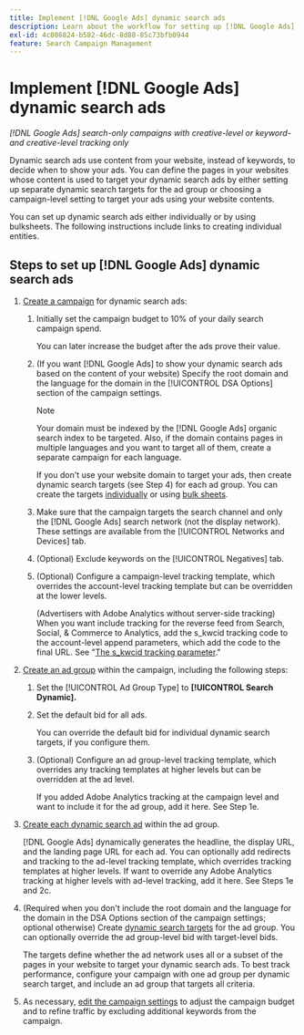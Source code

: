 ```yaml
---
title: Implement [!DNL Google Ads] dynamic search ads
description: Learn about the workflow for setting up [!DNL Google Ads] dynamic search ads.
exl-id: 4c806824-b582-46dc-8d88-85c73bfb0944
feature: Search Campaign Management
---
```

# Implement [!DNL Google Ads] dynamic search ads

*[!DNL Google Ads] search-only campaigns with creative-level or keyword- and creative-level tracking only*

Dynamic search ads use content from your website, instead of keywords, to decide when to show your ads. You can define the pages in your websites whose content is used to target your dynamic search ads by either setting up separate dynamic search targets for the ad group or choosing a campaign-level setting to target your ads using your website contents.

You can set up dynamic search ads either individually or by using bulksheets. The following instructions include links to creating individual entities. 

## Steps to set up [!DNL Google Ads] dynamic search ads

1. [Create a campaign](/help/search-social-commerce/campaign-management/campaigns/campaign-manage.md) for dynamic search ads:

   1. Initially set the campaign budget to 10% of your daily search campaign spend.
   
      You can later increase the budget after the ads prove their value.

   1. (If you want [!DNL Google Ads] to show your dynamic search ads based on the content of your website) Specify the root domain and the language for the domain in the [!UICONTROL DSA Options] section of the campaign settings.

      >[!NOTE]
      >
      >Your domain must be indexed by the [!DNL Google Ads] organic search index to be targeted. Also, if the domain contains pages in multiple languages and you want to target all of them, create a separate campaign for each language.
   
      If you don't use your website domain to target your ads, then create dynamic search targets (see Step 4) for each ad group. You can create the targets [individually](/help/search-social-commerce/campaign-management/campaigns/dynamic-search-target-manage.md) or using [bulk sheets](/help/search-social-commerce/campaign-management/bulksheets/bulksheet-about.md).

   1. Make sure that the campaign targets the search channel and only the [!DNL Google Ads] search network (not the display network). These settings are available from the [!UICONTROL Networks and Devices] tab.
   
   1. (Optional) Exclude keywords on the [!UICONTROL Negatives] tab.
   
   1. (Optional) Configure a campaign-level tracking template, which overrides the account-level tracking template but can be overridden at the lower levels.
   
      (Advertisers with Adobe Analytics without server-side tracking) When you want include tracking for the reverse feed from Search, Social, & Commerce to Analytics, add the s_kwcid tracking code to the account-level append parameters, which add the code to the final URL. See "[The s_kwcid tracking parameter](/help/search-social-commerce/tracking/skwcid-tracking-parameter.md)."

1. [Create an ad group](/help/search-social-commerce/campaign-management/campaigns/ad-group-manage.md) within the campaign, including the following steps:

   1. Set the [!UICONTROL Ad Group Type] to **[!UICONTROL Search Dynamic].**
   
   1. Set the default bid for all ads.
   
      You can override the default bid for individual dynamic search targets, if you configure them.

   1. (Optional) Configure an ad group-level tracking template, which overrides any tracking templates at higher levels but can be overridden at the ad level.
   
      If you added Adobe Analytics tracking at the campaign level and want to include it for the ad group, add it here. See Step 1e.

1. [Create each dynamic search ad](/help/search-social-commerce/campaign-management/campaigns/ad-manage.md) within the ad group.

   [!DNL Google Ads] dynamically generates the headline, the display URL, and the landing page URL for each ad. You can optionally add redirects and tracking to the ad-level tracking template, which overrides tracking templates at higher levels.
   If want to override any Adobe Analytics tracking at higher levels with ad-level tracking, add it here. See Steps 1e and 2c.

1. (Required when you don't include the root domain and the language for the domain in the DSA Options section of the campaign settings; optional otherwise) Create [dynamic search targets](/help/search-social-commerce/campaign-management/campaigns/dynamic-search-target-manage.md) for the ad group. You can optionally override the ad group-level bid with target-level bids.

   The targets define whether the ad network uses all or a subset of the pages in your website to target your dynamic search ads. To best track performance, configure your campaign with one ad group per dynamic search target, and include an ad group that targets all criteria.

1. As necessary, [edit the campaign settings](/help/search-social-commerce/campaign-management/campaigns/campaign-manage.md) to adjust the campaign budget and to refine traffic by excluding additional keywords from the campaign.
